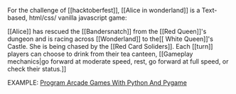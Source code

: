 
For the challenge of [[hacktoberfest]], [[Alice in wonderland]]
is a Text-based, html/css/ vanilla javascript game:

[[Alice]] has rescued the [[Bandersnatch]] from the [[Red Queen]]'s dungeon and is racing across [[Wonderland]] to the[[ White Queen]]'s Castle. She is being chased by the [[Red Card Soliders]]. Each [[turn]] players can choose to drink from their tea canteen, [[Gameplay mechanics|go forward at moderate speed, rest, go forward at full speed, or check their status.]]


EXAMPLE: [Program Arcade Games With Python And Pygame](http://programarcadegames.com/index.php?lang=en&chapter=lab_camel)
